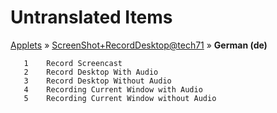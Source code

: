 # Untranslated Items
[Applets](../../../README.md) &#187; [ScreenShot+RecordDesktop@tech71](../README.md) &#187; **German (de)**

       1	Record Screencast
       2	Record Desktop With Audio
       3	Record Desktop Without Audio
       4	Recording Current Window with Audio
       5	Recording Current Window without Audio
